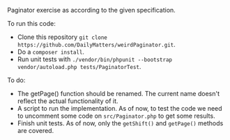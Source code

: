 Paginator exercise as according to the given specification.

To run this code:

- Clone this repository `git clone https://github.com/DailyMatters/weirdPaginator.git`.
- Do a `composer install`.
- Run unit tests with `./vendor/bin/phpunit --bootstrap vendor/autoload.php tests/PaginatorTest`.

To do:
- The getPage() function should be renamed. The current name doesn't reflect the actual functionality of it.
- A script to run the implementation. As of now, to test the code we need to uncomment some code on `src/Paginator.php` to get some results.
- Finish unit tests. As of now, only the `getShift()` and `getPage()` methods are covered.
